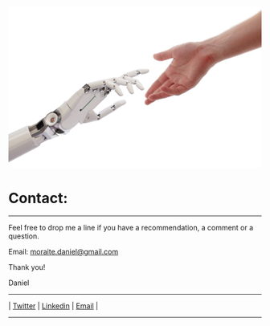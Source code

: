 ![# Welcome to my adventure](/images/robogod5.jpeg)


# Contact:
------------ 

Feel free to drop me a line if you have a recommendation, a comment or a question.  

Email: moraite.daniel@gmail.com 


Thank you!

Daniel

------------ 


| [Twitter](https://twitter.com/DanielMoraite) | [Linkedin](https://www.linkedin.com/in/daniel-moraite-29055115/) | [Email](https://moraite.daniel@gmail.com) | 


------------  

